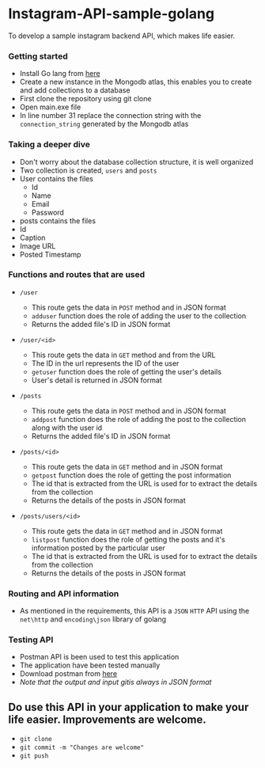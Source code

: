 # Instagram-API-sample-golang
To develop a sample instagram backend API, which makes life easier.

### Getting started
- Install Go lang from [here](https://golang.org/doc/install)
- Create a new instance in the Mongodb atlas, this enables you to create and add collections to a database
- First clone the repository using git clone
- Open main.exe file
- In line number 31 replace the connection string with the ```connection_string``` generated by the Mongodb atlas

### Taking a deeper dive
- Don't worry about the database collection structure, it is well organized
- Two collection is created, ```users``` and ```posts```
- User contains the files 
  - Id
  - Name
  - Email
  - Password
 - posts contains the files
  - Id
  - Caption
  - Image URL
  - Posted Timestamp
### Functions and routes that are used
- ```/user``` 
  - This route gets the data in ```POST``` method and in JSON format
  - ```adduser``` function does the role of adding the user to the collection
  - Returns the added file's ID in JSON format

- ```/user/<id>``` 
  - This route gets the data in ```GET``` method and from the URL
  - The ID in the url represents the ID of the user
  - ```getuser``` function does the role of getting the user's details
  - User's detail is returned in JSON format

- ```/posts``` 
  - This route gets the data in ```POST``` method and in JSON format
  - ```addpost``` function does the role of adding the post to the collection along with the user id
  - Returns the added file's ID in JSON format

- ```/posts/<id>``` 
  - This route gets the data in ```GET``` method and in JSON format
  - ```getpost``` function does the role of getting the post information
  - The id that is extracted from the URL is used for to extract the details from the collection
  - Returns the details of the posts in JSON format

- ```/posts/users/<id>``` 
  - This route gets the data in ```GET``` method and in JSON format
  - ```listpost``` function does the role of getting the posts and it's information posted by the particular user
  - The id that is extracted from the URL is used for to extract the details from the collection
  - Returns the details of the posts in JSON format

### Routing and API information
- As mentioned in the requirements, this API is a ```JSON``` ```HTTP``` API using the ```net\http``` and ```encoding\json``` library of golang

### Testing API
- Postman API is been used to test this application
- The application have been tested manually 
- Download postman from [here](https://www.postman.com/downloads/)
- *Note that the output and input gitis always in JSON format*

## Do use this API in your application to make your life easier. Improvements are welcome. 
- ```git clone```
- ```git commit -m "Changes are welcome"``` 
- ```git push```
 



